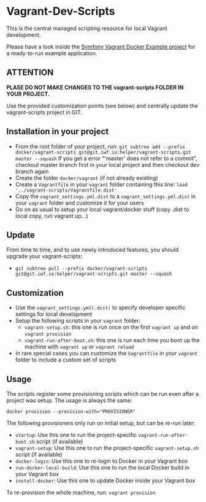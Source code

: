 Vagrant-Dev-Scripts
===================

This is the central managed scripting resource for local Vagrant development.

Please have a look inside the [Symfony Vagrant Docker Example project](https://github.com/iwf-web/symfony-vagrant-docker-example) for a ready-to-run example application.


ATTENTION
---------

**PLASE DO NOT MAKE CHANGES TO THE vagrant-scripts FOLDER IN YOUR PROJECT.**

Use the provided customization points (see below) and centrally update the vagrant-scripts project in GIT.


Installation in your project
----------------------------

* From the root folder of your project, run:
  `git subtree add --prefix docker/vagrant-scripts git@git.iwf.io:helper/vagrant-scripts.git master --squash`
  If you get a error "'master' does not refer to a commit", checkout master branch first in your local project and then checkout dev branch again
* Create the folder `docker/vagrant` (if not already existing)
* Create a `Vagrantfile` in your `vagrant` folder containing this line: `load '../vagrant-scripts/Vagrantfile.dist'`
* Copy the `vagrant_settings.yml.dist` to a `vagrant_settings.yml.dist` in your `vagrant` folder and customize it for your users
* Go on as usual to setup your local vagrant/docker stuff (copy .dist to local copy, run vagrant up...)


Update
------

From time to time, and to use newly introduced features, you should upgrade your vagrant-scripts:

* `git subtree pull --prefix docker/vagrant-scripts git@git.iwf.io:helper/vagrant-scripts.git master --squash`
 

Customization
-------------

* Use the `vagrant_settings.yml(.dist)` to specify developer specific settings for local development
* Setup the following scripts in your `vagrant` folder:
  * `vagrant-setup.sh`: this one is run once on the first `vagrant up` and on `vagrant provision`
  * `vagrant-run-after-boot.sh`: this one is run each time you boot up the machine with `vagrant up` or `vagrant reload`
* In rare special cases you can customize the `Vagrantfile` in your `vagrant` folder to include a custom set of scripts


Usage
-----

The scripts register some provisioning scripts which can be run even after a project was setup. The usage is always the same:

`docker provision --provision-with="PROVISIONER"`

The following provisioners only run on initial setup, but can be re-run later:

* `startup`: Use this one to run the project-specific `vagrant-run-after-boot.sh` script (if available)
* `vagrant-setup`: Use this one to run the project-specific `vagrant-setup.sh` script (if available)
* `docker-login`: Use this one to re-login to Docker in your Vagrant box
* `run-docker-local-build`: Use this one to run the local Docker build in your Vagrant box
* `install-docker`: Use this one to update Docker inside your Vagrant box

To re-provision the whole machine, run: `vagrant provision`

